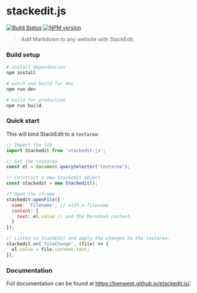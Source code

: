 # stackedit.js

[![Build Status](https://img.shields.io/travis/benweet/stackedit.js.svg?style=flat)](https://travis-ci.org/benweet/stackedit.js) [![NPM version](https://img.shields.io/npm/v/stackedit-js.svg?style=flat)](https://www.npmjs.org/package/stackedit-js)

> Add Markdown to any website with StackEdit

### Build setup

``` bash
# install dependencies
npm install

# watch and build for dev
npm run dev

# build for production
npm run build
```

### Quick start

This will bind StackEdit to a `textarea`:

```js
// Import the lib
import Stackedit from 'stackedit-js';

// Get the textarea
const el = document.querySelector('textarea');

// Construct a new Stackedit object
const stackedit = new Stackedit();

// Open the iframe
stackedit.openFile({
  name: 'Filename', // with a filename
  content: {
    text: el.value // and the Markdown content.
  }
});

// Listen to StackEdit and apply the changes to the textarea.
stackedit.on('fileChange', (file) => {
  el.value = file.content.text;
});
```

### Documentation

Full documentation can be found at https://benweet.github.io/stackedit.js/.

